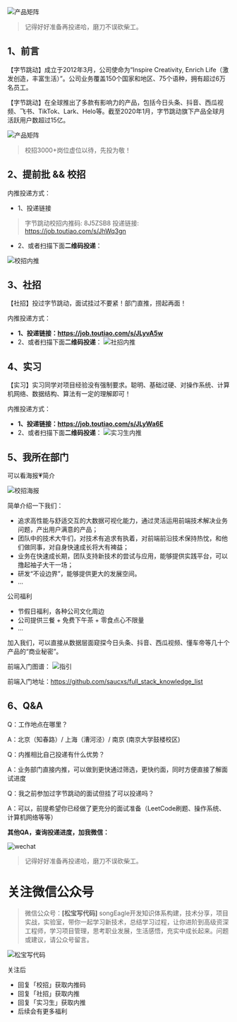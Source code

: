 
![产品矩阵](http://static.chengxinsong.cn/image/neitui/campus_2021_banner.png)

> 记得好好准备再投递哈，磨刀不误砍柴工。

## 1、前言
【字节跳动】成立于2012年3月，公司使命为“Inspire Creativity, Enrich Life（激发创造，丰富生活）”。公司业务覆盖150个国家和地区、75个语种，拥有超过6万名员工。

【字节跳动】在全球推出了多款有影响力的产品，包括今日头条、抖音、西瓜视频、飞书、TikTok、Lark、Helo等。截至2020年1月，字节跳动旗下产品全球月活跃用户数超过15亿。

![产品矩阵](http://static.chengxinsong.cn/image/neitui/chanpinjuzhen.jpg)

> 校招3000+岗位虚位以待，先投为敬！

## 2、提前批 && 校招
内推投递方式：
+ 1、投递链接
> 字节跳动校招内推码: 8J5ZSB8 
> 投递链接: https://job.toutiao.com/s/JhWq3gn

+ 2、或者扫描下面**二维码投递**：

![校招内推](http://static.chengxinsong.cn/image/neitui/bytedance_campus.jpg)

## 3、社招
【社招】投过字节跳动，面试挂过不要紧！部门直推，捞起再面！  

内推投递方式：
+ **1、投递链接：https://job.toutiao.com/s/JLyvA5w**
+ 2、或者扫描下面**二维码投递**：
![社招内推](http://static.chengxinsong.cn/image/neitui/bytedance_social.jpg)


## 4、实习
【实习】实习同学对项目经验没有强制要求。聪明、基础过硬、对操作系统、计算机网络、数据结构、算法有一定的理解即可！

内推投递方式：
+ **1、投递链接：https://job.toutiao.com/s/JLyWa6E**
+ 2、或者扫描下面**二维码投递**：
![实习生内推](http://static.chengxinsong.cn/image/neitui/shixisheng_neitui_1.jpg)



## 5、我所在部门
可以看海报💗简介

![校招海报](http://static.chengxinsong.cn/image/neitui/海报-校招.png)

简单介绍一下我们：
* 追求高性能与舒适交互的大数据可视化能力，通过灵活运用前端技术解决业务问题，产出用户满意的产品；
* 团队中的技术大牛们，对技术有追求有执着，对前端前沿技术保持热忱，和他们做同事，对自身快速成长将大有裨益；
* 业务在快速成长期，团队支持新技术的尝试与应用，能够提供实践平台，可以撸起袖子大干一场；
* 研发“不设边界”，能够提供更大的发展空间。
* ...

公司福利
* 节假日福利，各种公司文化周边
* 公司提供三餐 + 免费下午茶 + 零食点心不限量
* ...

加入我们，可以直接从数据层面窥探今日头条、抖音、西瓜视频、懂车帝等几十个产品的“商业秘密”。

前端入门图谱：
![指引](http://static.chengxinsong.cn/image/neitui/zhishitixi.jpg)

前端入门地址：https://github.com/saucxs/full_stack_knowledge_list

## 6、Q&A
Q：工作地点在哪里？

A：北京（知春路）/ 上海（漕河泾）/  南京 (南京大学鼓楼校区)


Q：内推相比自己投递有什么优势？

A：业务部门直接内推，可以做到更快通过筛选，更快约面，同时方便直接了解面试进度 

Q：我之前参加过字节跳动的面试但挂了可以投递吗？  

A：可以，前提希望你已经做了更充分的面试准备（LeetCode刷题、操作系统、计算机网络等等） 

**其他QA，查询投递进度，加我微信：**

![wechat](http://static.chengxinsong.cn/image/wechat/wechat.jpeg)

> 记得好好准备再投递哈，磨刀不误砍柴工。

# 关注微信公众号
>微信公众号：**[松宝写代码]**
songEagle开发知识体系构建，技术分享，项目实战，实验室，带你一起学习新技术，总结学习过程，让你进阶到高级资深工程师，学习项目管理，思考职业发展，生活感悟，充实中成长起来。问题或建议，请公众号留言。


![松宝写代码](http://static.chengxinsong.cn/image/neitui/weixingongzhonghao.png)

关注后
+ 回复「校招」获取内推码
+ 回复「社招」获取内推
+ 回复「实习生」获取内推
+ 后续会有更多福利